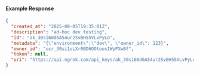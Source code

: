 <!-- Code generated for API Clients. DO NOT EDIT. -->

#### Example Response

```json
{
  "created_at": "2025-08-05T19:35:01Z",
  "description": "ad-hoc dev testing",
  "id": "ak_30si60d6A54ur2SvBH55VLvPyLo",
  "metadata": "{\"environment\":\"dev\", \"owner_id\": 123}",
  "owner_id": "usr_30si1oLXr0BD6OOtoosIWpPXwBf",
  "token": null,
  "uri": "https://api.ngrok.com/api_keys/ak_30si60d6A54ur2SvBH55VLvPyLo"
}
```
